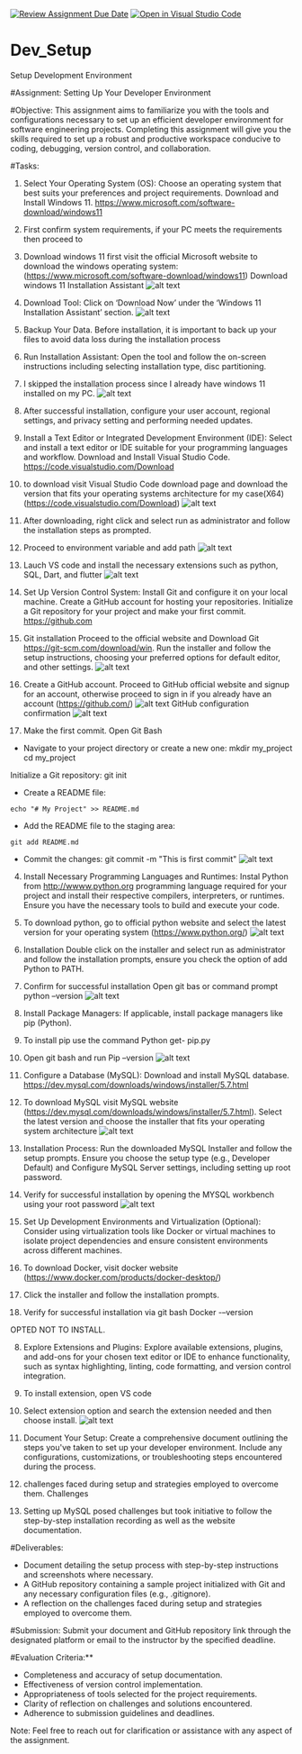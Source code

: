 [![Review Assignment Due Date](https://classroom.github.com/assets/deadline-readme-button-22041afd0340ce965d47ae6ef1cefeee28c7c493a6346c4f15d667ab976d596c.svg)](https://classroom.github.com/a/vbnbTt5m)
[![Open in Visual Studio Code](https://classroom.github.com/assets/open-in-vscode-2e0aaae1b6195c2367325f4f02e2d04e9abb55f0b24a779b69b11b9e10269abc.svg)](https://classroom.github.com/online_ide?assignment_repo_id=15284012&assignment_repo_type=AssignmentRepo)
# Dev_Setup
Setup Development Environment

#Assignment: Setting Up Your Developer Environment

#Objective:
This assignment aims to familiarize you with the tools and configurations necessary to set up an efficient developer environment for software engineering projects. Completing this assignment will give you the skills required to set up a robust and productive workspace conducive to coding, debugging, version control, and collaboration.

#Tasks:

1. Select Your Operating System (OS):
   Choose an operating system that best suits your preferences and project requirements. Download and Install Windows 11. https://www.microsoft.com/software-download/windows11
1.	First confirm system requirements, if your PC meets the requirements then proceed to
2.	Download windows 11
first visit the official Microsoft website to download the windows operating system:(https://www.microsoft.com/software-download/windows11)
Download windows 11 Installation Assistant
![alt text](image.png)
3.	Download Tool: Click on ‘Download Now’ under the ‘Windows 11 Installation Assistant’ section.
![alt text](image-1.png)
4.	Backup Your Data. Before installation, it is important to back up your files to avoid data loss during the installation process
5.	Run Installation Assistant: Open the tool and follow the on-screen instructions including selecting installation type, disc partitioning.
6.	I skipped the installation process since I already have windows 11 installed on my PC.
![alt text](image-2.png)
7.	After successful installation, configure your user account, regional settings, and privacy setting and performing needed updates.

2. Install a Text Editor or Integrated Development Environment (IDE):
   Select and install a text editor or IDE suitable for your programming languages and workflow. Download and Install Visual Studio Code. https://code.visualstudio.com/Download
1.	to download visit Visual Studio Code download page and download the version that fits your operating systems architecture for my case(X64) (https://code.visualstudio.com/Download)
![alt text](image-3.png)
2.	After downloading, right click and select run as administrator and follow the installation steps as prompted.
3.	Proceed to environment variable and add path 
![alt text](image-4.png)
4.	Lauch VS code and install the necessary extensions such as python, SQL, Dart, and flutter
![alt text](image-5.png)

3. Set Up Version Control System:
   Install Git and configure it on your local machine. Create a GitHub account for hosting your repositories. Initialize a Git repository for your project and make your first commit. https://github.com
1.	Git installation 
   Proceed to the official website and Download Git https://git-scm.com/download/win. 
Run the installer and follow the setup instructions, choosing your preferred options for default editor, and other settings.
![alt text](image-6.png)
2.	Create a GitHub account.
Proceed to GitHub official website and signup for an account, otherwise proceed to sign in if you already have an account (https://github.com/) 
![alt text](image-7.png)
GitHub configuration confirmation
![alt text](image-8.png)
3.	Make the first commit.
Open Git Bash 
   - Navigate to your project directory or create a new one:
 	mkdir my_project
 	cd my_project
 
   Initialize a Git repository:
 	git init
 
   - Create a README file:
 
 	echo "# My Project" >> README.md
 	
   - Add the README file to the staging area:
 	
 	git add README.md
   - Commit the changes: 
 	git commit -m "This is first commit"
![alt text](image-15.png)

4. Install Necessary Programming Languages and Runtimes:
  Instal Python from http://wwww.python.org programming language required for your project and install their respective compilers, interpreters, or runtimes. Ensure you have the necessary tools to build and execute your code.
1.	To download python, go to official python website and select the latest version for your operating system (https://www.python.org/) 
![alt text](image-9.png)
2.	Installation 
Double click on the installer and select run as administrator and follow the installation prompts, ensure you check the option of add Python to PATH.
3.	Confirm for successful installation
Open git bas or command prompt 
python –version
![alt text](image-10.png)

5. Install Package Managers:
   If applicable, install package managers like pip (Python).
1.	To install pip use the command  Python get- pip.py
2.	Open git bash and run
Pip –version
![alt text](image-11.png)

6. Configure a Database (MySQL):
   Download and install MySQL database. https://dev.mysql.com/downloads/windows/installer/5.7.html
1.	To download MySQL visit MySQL website (https://dev.mysql.com/downloads/windows/installer/5.7.html).
Select the latest version and choose the installer that fits your operating system architecture 
![alt text](image-12.png)
2.	Installation Process:
   	Run the downloaded MySQL Installer and follow the setup prompts.
Ensure you choose the setup type (e.g., Developer Default) and Configure MySQL Server settings, including setting up root password.
3.	Verify for successful installation by opening the MYSQL workbench using your root password
![alt text](image-13.png)

7. Set Up Development Environments and Virtualization (Optional):
   Consider using virtualization tools like Docker or virtual machines to isolate project dependencies and ensure consistent environments across different machines.
1.	To download Docker, visit docker website (https://www.docker.com/products/docker-desktop/) 
2.	 Click the installer and follow the installation prompts.
3.	Verify for successful installation via git bash
Docker -–version

OPTED NOT TO INSTALL.

8. Explore Extensions and Plugins:
   Explore available extensions, plugins, and add-ons for your chosen text editor or IDE to enhance functionality, such as syntax highlighting, linting, code formatting, and version control integration.
1.	To install extension, open VS code
2.	Select extension option and search the extension needed and then choose install.
![alt text](image-14.png)

9. Document Your Setup:
    Create a comprehensive document outlining the steps you've taken to set up your developer environment. Include any configurations, customizations, or troubleshooting steps encountered during the process. 
9.	challenges faced during setup and strategies employed to overcome them.
Challenges 
1.	Setting up MySQL posed challenges but took initiative to follow the step-by-step installation recording as well as the website documentation.

#Deliverables:
- Document detailing the setup process with step-by-step instructions and screenshots where necessary.
- A GitHub repository containing a sample project initialized with Git and any necessary configuration files (e.g., .gitignore).
- A reflection on the challenges faced during setup and strategies employed to overcome them.

#Submission:
Submit your document and GitHub repository link through the designated platform or email to the instructor by the specified deadline.

#Evaluation Criteria:**
- Completeness and accuracy of setup documentation.
- Effectiveness of version control implementation.
- Appropriateness of tools selected for the project requirements.
- Clarity of reflection on challenges and solutions encountered.
- Adherence to submission guidelines and deadlines.

Note: Feel free to reach out for clarification or assistance with any aspect of the assignment.
